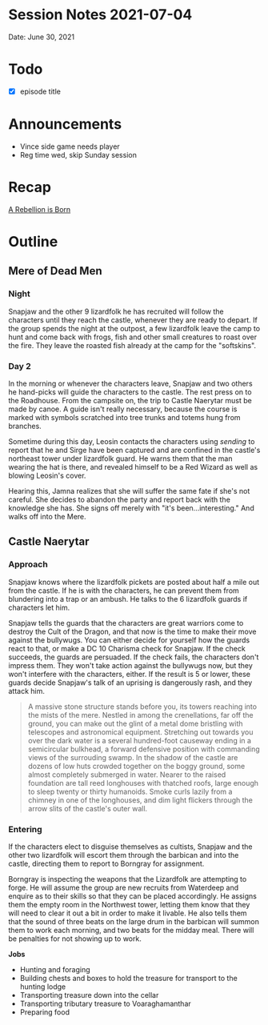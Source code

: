 # Session Notes 2021-07-04

Date: June 30, 2021

# Todo

- [x]  episode title

# Announcements

- Vince side game needs player
- Reg time wed, skip Sunday session

# Recap

[A Rebellion is Born](../../logbook/A%20Rebellion%20is%20Born.md) 

# Outline

## Mere of Dead Men

### Night

Snapjaw and the other 9 lizardfolk he has recruited will follow the characters until they reach the castle, whenever they are ready to depart. If the group spends the night at the outpost, a few lizardfolk leave the camp to hunt and come back with frogs, fish and other small creatures to roast over the fire. They leave the roasted fish already at the camp for the "softskins".

### Day 2

In the morning or whenever the characters leave, Snapjaw and two others he hand-picks will guide the characters to the castle. The rest press on to the Roadhouse. From the campsite on, the trip to Castle Naerytar must be made by canoe. A guide isn't really necessary, because the course is marked with symbols scratched into tree trunks and totems hung from branches.

Sometime during this day, Leosin contacts the characters using *sending* to report that he and Sirge have been captured and are confined in the castle's northeast tower under lizardfolk guard. He warns them that the man wearing the hat is there, and revealed himself to be a Red Wizard as well as blowing Leosin's cover.

Hearing this, Jamna realizes that she will suffer the same fate if she's not careful. She decides to abandon the party and report back with the knowledge she has. She signs off merely with "it's been...interesting." And walks off into the Mere.

## Castle Naerytar

### Approach

Snapjaw knows where the lizardfolk pickets are posted about half a mile out from the castle. If he is with the characters, he can prevent them from blundering into a trap or an ambush. He talks to the 6 lizardfolk guards if characters let him.

Snapjaw tells the guards that the characters are great warriors come to destroy the Cult of the Dragon, and that now is the time to make their move against the bullywugs. You can either decide for yourself how the guards react to that, or make a DC 10 Charisma check for Snapjaw. If the check succeeds, the guards are persuaded. If the check fails, the characters don't impress them. They won't take action against the bullywugs now, but they won't interfere with the characters, either. If the result is 5 or lower, these guards decide Snapjaw's talk of an uprising is dangerously rash, and they attack him.

> A massive stone structure stands before you, its towers reaching into the mists of the mere. Nestled in among the crenellations, far off the ground, you can make out the glint of a metal dome bristling with telescopes and astronomical equipment. Stretching out towards you over the dark water is a several hundred-foot causeway ending in a semicircular bulkhead, a forward defensive position with commanding views of the surrouding swamp. In the shadow of the castle are dozens of low huts crowded together on the boggy ground, some almost completely submerged in water. Nearer to the raised foundation are tall reed longhouses with thatched roofs, large enough to sleep twenty or thirty humanoids. Smoke curls lazily from a chimney in one of the longhouses, and dim light flickers through the arrow slits of the castle's outer wall.
> 

### Entering

If the characters elect to disguise themselves as cultists, Snapjaw and the other two lizardfolk will escort them through the barbican and into the castle, directing them to report to Borngray for assignment.

Borngray is inspecting the weapons that the Lizardfolk are attempting to forge. He will assume the group are new recruits from Waterdeep and enquire as to their skills so that they can be placed accordingly. He assigns them the empty room in the Northwest tower, letting them know that they will need to clear it out a bit in order to make it livable. He also tells them that the sound of three beats on the large drum in the barbican will summon them to work each morning, and two beats for the midday meal. There will be penalties for not showing up to work.

**Jobs**

- Hunting and foraging
- Building chests and boxes to hold the treasure for transport to the hunting lodge
- Transporting treasure down into the cellar
- Transporting tributary treasure to Voaraghamanthar
- Preparing food